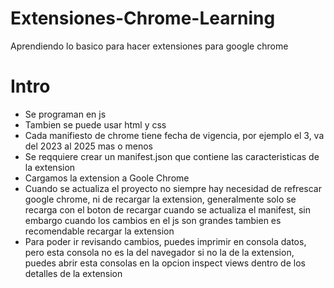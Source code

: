 # Extensiones-Chrome-Learning

Aprendiendo lo basico para hacer extensiones para google chrome

# Intro

- Se programan en js
- Tambien se puede usar html y css
- Cada manifiesto de chrome tiene fecha de vigencia, por ejemplo el 3, va del 2023 al 2025 mas o menos
- Se reqquiere crear un manifest.json que contiene las caracteristicas de la extension
- Cargamos la extension a Goole Chrome
- Cuando se actualiza el proyecto no siempre hay necesidad de refrescar google chrome, ni de recargar la extension, generalmente solo se recarga con el boton de recargar cuando se actualiza el manifest, sin embargo cuando los cambios en el js son grandes tambien es recomendable recargar la extension
- Para poder ir revisando cambios, puedes imprimir en consola datos, pero esta consola no es la del navegador si no la de la extension, puedes abrir esta consolas en la opcion inspect views dentro de los detalles de la extension
